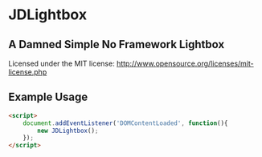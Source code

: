 # JDLightbox

## A Damned Simple No Framework Lightbox

Licensed under the MIT license: http://www.opensource.org/licenses/mit-license.php

## Example Usage

```html
<script>
	document.addEventListener('DOMContentLoaded', function(){
		new JDLightbox();
	});
</script>
```